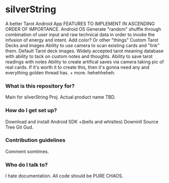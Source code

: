 # silverString
A better Tarot Android App
FEATURES TO IMPLEMENT IN ASCENDING ORDER OF IMPORTANCE.
Android OS
Generate "random" shuffle through combination of user input and raw technical data in order to invoke the infusion of energy and intent.
	Add color?
	Or other "things"
Custom Tarot Decks and images
	Ability to use camera to scan existing cards and "link" them.
Default Tarot deck images.
Widely accepted tarot meaning database with ability to tack on custom notes and thoughts.
Ability to save tarot readings with notes
	Ability to create artifical saves via camera taking pic of real cards.
If it's worth it to create this, then it's gonna need any and everything golden thread has. + more. hehehheheh.
### What is this repository for? ###
Main for silverString Proj. Actual product name TBD.

### How do I get set up? ###

Download and install Android SDK +(bells and whistles)
Downinll Source Tree
Git Gud.
### Contribution guidelines ###
Comment somtimes.
### Who do I talk to? ###
I hate documentation. All code should be PURE CHAOS.
